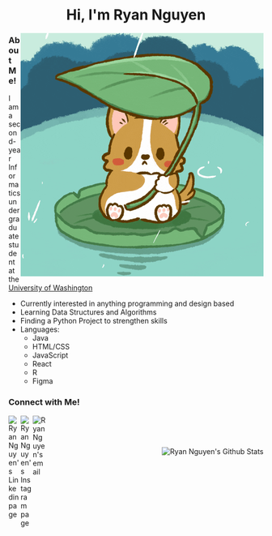 <h1 align="center"> Hi, I'm Ryan Nguyen </h1>

<a href="https://boo.world/u/cuddle/mfAQ33/rainy-days-the-rain-makes-me-want-to-cuddle-up">
<img align="right" src="img/rainydaycorgi.gif" alt="gif of a corgi holding a leaf to shelter from rain"/>
</a>


### About Me!

I am a second-year Informatics undergraduate student at the [University of Washington](https://www.washington.edu/)

- Currently interested in anything programming and design based
- Learning Data Structures and Algorithms
- Finding a Python Project to strengthen skills
- Languages:
    - Java
    - HTML/CSS
    - JavaScript
    - React
    - R
    - Figma



### Connect with Me!
<a href="https://www.linkedin.com/in/ryan-nguyen-62b899208/">
    <img align="left" alt="Ryan Nguyen's Linkedin page" width="24px" src="https://cdn.jsdelivr.net/npm/simple-icons@v3/icons/linkedin.svg" />
  </a> &nbsp;&nbsp;
  <a href="https://www.instagram.com/ryannmq/">
    <img align="left" alt="Ryan Nguyen's Instagram page" width="24px" src="https://cdn.jsdelivr.net/npm/simple-icons@v3/icons/instagram.svg" />
  </a> &nbsp;&nbsp;
  <a href="mailto:ryannguyen10023@gmail.com">
    <img align="left" alt="Ryan Nguyen's email" width="26px" src="https://cdn.jsdelivr.net/npm/simple-icons@v3/icons/gmail.svg" />
  </a>
  
&nbsp;

<img align="right" src="https://github-readme-stats.vercel.app/api?username=ryanngu023&count_private=true&show_icons=true&theme=tokyonight" alt="Ryan Nguyen's Github Stats"/>
